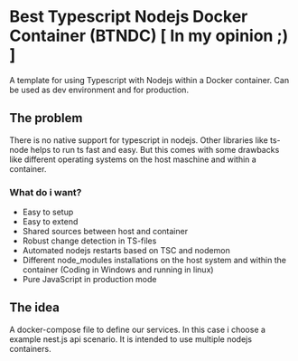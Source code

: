 # Best Typescript Nodejs Docker Container (BTNDC) [ In my opinion ;) ]
A template for using Typescript with Nodejs within a Docker container. Can be used as dev environment and for production.

## The problem
There is no native support for typescript in nodejs. Other libraries like ts-node helps to run ts fast and easy. But this comes with some drawbacks like different operating systems on the host maschine and within a container.   

### What do i want?
* Easy to setup
* Easy to extend
* Shared sources between host and container
* Robust change detection in TS-files
* Automated nodejs restarts based on TSC and nodemon
* Different node_modules installations on the host system and within the container (Coding in Windows and running in linux)
* Pure JavaScript in production mode

## The idea
A docker-compose file to define our services. In this case i choose a example nest.js api scenario. It is intended to use multiple nodejs containers.






